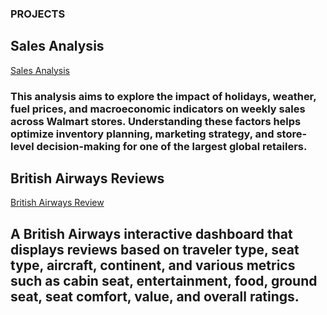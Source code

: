 
### PROJECTS
## Sales Analysis
[Sales Analysis](https://medium.com/@sadiku.19xx/781ebb2b580e)
### This analysis aims to explore the impact of holidays, weather, fuel prices, and macroeconomic indicators on weekly sales across Walmart stores. Understanding these factors helps optimize inventory planning, marketing strategy, and store-level decision-making for one of the largest global retailers.



## British Airways Reviews
[British Airways Review](https://public.tableau.com/app/profile/joseph.sadiku/viz/BAinteractivereviewdashboard/Dashboard1?publish=yes)
## A British Airways interactive dashboard that displays reviews based on traveler type, seat type, aircraft, continent, and various metrics such as cabin seat, entertainment, food, ground seat, seat comfort, value, and overall ratings. 
